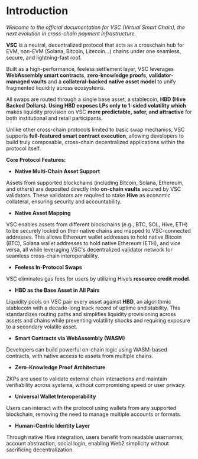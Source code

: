 # Introduction

*Welcome to the official documentation for VSC (Virtual Smart Chain), the next evolution in cross-chain payment infrastructure.*

**VSC** is a neutral, decentralized protocol that acts as a crosschain hub for EVM, non-EVM (Solana, Bitcoin, Litecoin…) chains under one seamless, secure, and lightning-fast roof.

Built as a high-performance, feeless settlement layer, VSC leverages **WebAssembly smart contracts**, **zero-knowledge proofs**, **validator-managed vaults** and a **collateral-backed native asset model** to unify fragmented liquidity across ecosystems.

All swaps are routed through a single base asset, a stablecoin, **HBD (Hive Backed Dollars). Using HBD exposes LPs only to 1-sided volatility which** makes liquidity provision on VSC **more predictable, safer, and attractive** for both institutional and retail participants.

Unlike other cross-chain protocols limited to basic swap mechanics, VSC supports **full-featured smart contract execution**, allowing developers to build truly composable, cross-chain decentralized applications within the protocol itself.

**Core Protocol Features:**

- **Native Multi-Chain Asset Support** 

Assets from supported blockchains (including Bitcoin, Solana, Ethereum, and others) are deposited directly into **on-chain vaults** secured by VSC validators. These validators are required to stake **Hive** as economic collateral, ensuring security and accountability.

- **Native Asset Mapping** 

VSC enables assets from different blockchains (e.g., BTC, SOL, Hive, ETH) to be securely locked on their native chains and mapped to VSC-connected addresses. This allows Ethereum wallet addresses to hold native Bitcoin (BTC), Solana wallet addresses to hold native Ethereum (ETH), and vice versa, all while leveraging VSC's decentralized validator network for seamless cross-chain interoperability.

- **Feeless In-Protocol Swaps** 

VSC eliminates gas fees for users by utilizing Hive’s **resource credit model**.

- **HBD as the Base Asset in All Pairs** 

Liquidity pools on VSC pair every asset against **HBD**, an algorithmic stablecoin with a decade-long track record of uptime and stability. This standardizes routing paths and simplifies liquidity provisioning across assets and chains while preventing volatility shocks and requiring exposure to a secondary volatile asset.

- **Smart Contracts via WebAssembly (WASM)** 

Developers can build powerful on-chain logic using WASM-based contracts, with native access to assets from multiple chains.

- **Zero-Knowledge Proof Architecture** 

ZKPs are used to validate external chain interactions and maintain verifiability across systems, without compromising speed or user privacy.

- **Universal Wallet Interoperability** 

Users can interact with the protocol using wallets from any supported blockchain, removing the need to manage multiple accounts or formats.

- **Human-Centric Identity Layer** 

Through native Hive integration, users benefit from readable usernames, account abstraction, social login, enabling Web2 simplicity without sacrificing decentralization.

